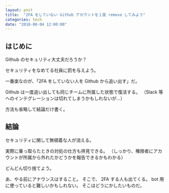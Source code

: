 ```yaml
---
layout: post
title:  "2FA をしていない Github アカウントを１度 remove してみよう"
categories: tech
date: "2018-08-04 12:00:00"
---
```


## はじめに

Github のセキュリティ大丈夫だろうか？

セキュリティをなめてる社員に罰を与えよう。

一番楽なのが、「2FA をしていない人を Github から追い出す」だ。

Github は一度追い出しても同じチームに所属した状態で復活する。
（Slack 等へのインテグレーションは切れてしまうかもしれないが...）

方法も省略して結論だけ書く。

## 結論

セキュリティに関して無頓着な人が消える。

実際に乗っ取らたときの対処の仕方も拝見できる。
（しっかり、権限者にアカウントが所属から外れたかどうかを報告できるかもわかる）

どんどん切り捨てよう。

あ、やる前にアナウンスはすること。
そこで、 2FA する人も出てくる。
bot 用に使っていると難しいかもしれない。
そこはどうにかしたいものだ。
